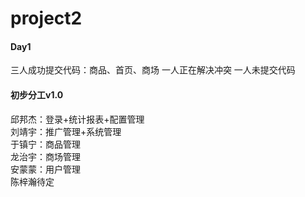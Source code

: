 # project2
#### Day1
三人成功提交代码：商品、首页、商场
一人正在解决冲突
一人未提交代码

#### 初步分工v1.0
邱邦杰：登录+统计报表+配置管理<br>
刘靖宇：推广管理+系统管理<br>
于镇宁：商品管理<br>
龙治宇：商场管理<br>
安蒙蒙：用户管理<br>
陈梓瀚待定<br>
